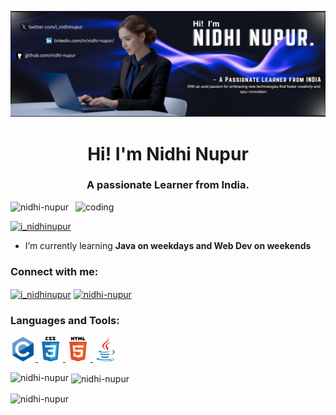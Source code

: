 ![logo](https://github.com/nidhi-nupur/nidhi-nupur/blob/main/git.png)
<h1 align="center">Hi! I'm Nidhi Nupur</h1>
<h3 align="center">A passionate Learner from India.</h3>

<img align="right" alt="coding" width="400" src="https://camo.githubusercontent.com/b70081ec9c6d16a35bf18610619030bfc810cda3118051cf75ace93700e233c1/68747470733a2f2f63646e2e6472696262626c652e636f6d2f75736572732f313336343032392f73637265656e73686f74732f31363039333236382f6d656469612f36386538326137666234393034363134613930363664366235343063313462322e676966">

<p align="left"> <img src="https://komarev.com/ghpvc/?username=nidhi-nupur&label=Profile%20views&color=0e75b6&style=flat" alt="nidhi-nupur" /> </p>

<p align="left"> <a href="https://twitter.com/i_nidhinupur" target="blank"><img src="https://img.shields.io/twitter/follow/i_nidhinupur?logo=twitter&style=for-the-badge" alt="i_nidhinupur" /></a> </p>

- I’m currently learning **Java on weekdays and Web Dev on weekends**

<h3 align="left">Connect with me:</h3>
<p align="left">
<a href="https://twitter.com/i_nidhinupur" target="blank"><img align="center" src="https://raw.githubusercontent.com/rahuldkjain/github-profile-readme-generator/master/src/images/icons/Social/twitter.svg" alt="i_nidhinupur" height="30" width="40" /></a>
<a href="https://linkedin.com/in/nidhi-nupur" target="blank"><img align="center" src="https://raw.githubusercontent.com/rahuldkjain/github-profile-readme-generator/master/src/images/icons/Social/linked-in-alt.svg" alt="nidhi-nupur" height="30" width="40" /></a>
</p>

<h3 align="left">Languages and Tools:</h3>
<p align="left"> <a href="https://www.cprogramming.com/" target="_blank" rel="noreferrer"> <img src="https://raw.githubusercontent.com/devicons/devicon/master/icons/c/c-original.svg" alt="c" width="40" height="40"/> </a> <a href="https://www.w3schools.com/css/" target="_blank" rel="noreferrer"> <img src="https://raw.githubusercontent.com/devicons/devicon/master/icons/css3/css3-original-wordmark.svg" alt="css3" width="40" height="40"/> </a> <a href="https://www.w3.org/html/" target="_blank" rel="noreferrer"> <img src="https://raw.githubusercontent.com/devicons/devicon/master/icons/html5/html5-original-wordmark.svg" alt="html5" width="40" height="40"/> </a> <a href="https://www.java.com" target="_blank" rel="noreferrer"> <img src="https://raw.githubusercontent.com/devicons/devicon/master/icons/java/java-original.svg" alt="java" width="40" height="40"/> </a> </p>

<p><img align="left" src="https://github-readme-stats.vercel.app/api/top-langs?username=nidhi-nupur&show_icons=true&locale=en&layout=compact" alt="nidhi-nupur" /></p>

<p>&nbsp;<img align="center" src="https://github-readme-stats.vercel.app/api?username=nidhi-nupur&show_icons=true&locale=en" alt="nidhi-nupur" /></p>

<p><img align="center" src="https://github-readme-streak-stats.herokuapp.com/?user=nidhi-nupur&" alt="nidhi-nupur" /></p>
